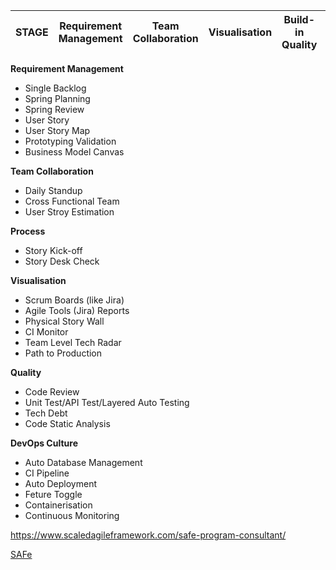 | STAGE | Requirement Management | Team Collaboration | Visualisation | Build-in Quality | DevOps | 
|------|------|-----|------|-----|----|



**Requirement Management**

 - Single Backlog
 - Spring Planning
 - Spring Review
 - User Story
 - User Story Map 
 - Prototyping Validation
 - Business Model Canvas

**Team Collaboration**

 - Daily Standup
 - Cross Functional Team
 - User Stroy Estimation

**Process**

 - Story Kick-off
 - Story Desk Check

**Visualisation**

 - Scrum Boards (like Jira)
 - Agile Tools (Jira) Reports
 - Physical Story Wall
 - CI Monitor
 - Team Level Tech Radar
 - Path to Production

**Quality**

 - Code Review
 - Unit Test/API Test/Layered Auto Testing
 - Tech Debt
 - Code Static Analysis

**DevOps Culture**

 - Auto Database Management
 - CI Pipeline
 - Auto Deployment
 - Feture Toggle
 - Containerisation
 - Continuous Monitoring



https://www.scaledagileframework.com/safe-program-consultant/

[SAFe](https://www.scaledagileframework.com/)


